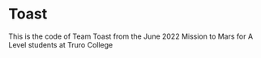 # Toast

This is the code of Team Toast from the June 2022 Mission to Mars for A Level students at Truro College
